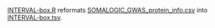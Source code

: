[INTERVAL-box.R](INTERVAL-box.R) reformats [SOMALOGIC_GWAS_protein_info.csv](SOMALOGIC_GWAS_protein_info.csv) into [INTERVAL-box.tsv](INTERVAL-box.tsv).
